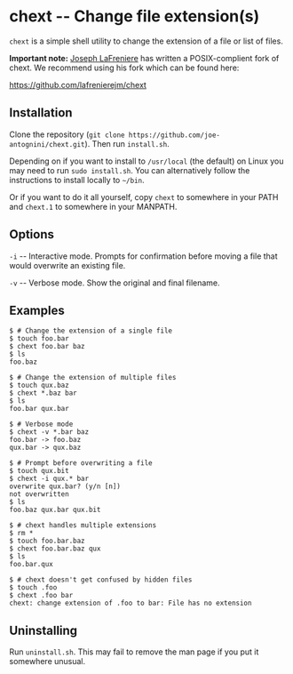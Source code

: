 # chext -- Change file extension(s)

`chext` is a simple shell utility to change the extension of a file or list
of files.

**Important note:**  [Joseph LaFreniere][1] has written a POSIX-complient fork of
chext.  We recommend using his fork which can be found here:

https://github.com/lafrenierejm/chext

## Installation

Clone the repository (`git clone
https://github.com/joe-antognini/chext.git`).  Then run `install.sh`.  

Depending on if you want to install to `/usr/local` (the default) on Linux
you may need to run `sudo install.sh`.  You can alternatively follow the
instructions to install locally to `~/bin`.

Or if you want to do it all yourself, copy `chext` to somewhere in your PATH
and `chext.1` to somewhere in your MANPATH.

## Options

`-i` -- Interactive mode.  Prompts for confirmation before moving a file
that would overwrite an existing file.

`-v` -- Verbose mode.  Show the original and final filename.

## Examples

```
$ # Change the extension of a single file
$ touch foo.bar
$ chext foo.bar baz
$ ls
foo.baz

$ # Change the extension of multiple files
$ touch qux.baz
$ chext *.baz bar
$ ls
foo.bar qux.bar

$ # Verbose mode
$ chext -v *.bar baz
foo.bar -> foo.baz
qux.bar -> qux.baz

$ # Prompt before overwriting a file
$ touch qux.bit
$ chext -i qux.* bar
overwrite qux.bar? (y/n [n])
not overwritten
$ ls
foo.baz qux.bar qux.bit

$ # chext handles multiple extensions
$ rm *
$ touch foo.bar.baz
$ chext foo.bar.baz qux
$ ls
foo.bar.qux

$ # chext doesn't get confused by hidden files
$ touch .foo
$ chext .foo bar
chext: change extension of .foo to bar: File has no extension
```

## Uninstalling

Run `uninstall.sh`.  This may fail to remove the man page if you put it
somewhere unusual.

[1]: https://github.com/lafrenierejm
